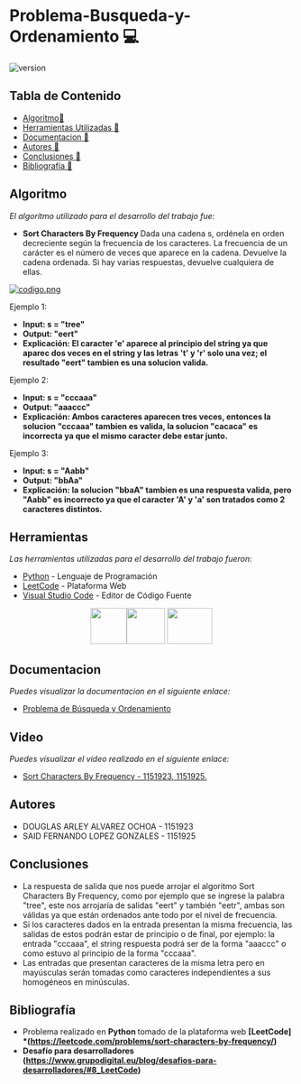 # Problema-Busqueda-y-Ordenamiento :computer:

![version](https://i.ytimg.com/vi/QrM2ofM5Dz4/maxresdefault.jpg) 

## Tabla de Contenido

* [Algoritmo:memo:](#Algoritmos)
* [Herramientas Utilizadas :memo:](#Herramientas)
* [Documentacion :memo:](#Documentacion)
* [Autores :memo:](#autores)
* [Conclusiones :memo:](#Conclusiones)
* [Bibliografía :memo:](#bibliografía)

## Algoritmo
_El algoritmo utilizado para el desarrollo del trabajo fue:_
* <b> Sort Characters By Frequency </b>
Dada una cadena s, ordénela en orden decreciente según la frecuencia de los caracteres. La frecuencia de un carácter es el número de veces que aparece en la cadena. Devuelve la cadena ordenada. Si hay varias respuestas, devuelve cualquiera de ellas.

[![codigo.png](https://i.postimg.cc/jSCcnxjm/codigo.png)](https://postimg.cc/3k5mPHmF)

Ejemplo 1:
* <b>Input: s = "tree" </b>
* <b>Output: "eert" </b>
* <b>Explicación: El caracter 'e' aparece al principio del string ya que aparec dos veces en el string y las letras 't' y  'r' solo una vez; el resultado "eert" tambien es una solucion valida. </b>

Ejemplo 2:
* <b>Input: s = "cccaaa" </b>
* <b>Output: "aaaccc" </b>
* <b>Explicación: Ambos caracteres aparecen tres veces, entonces la solucion "cccaaa" tambien es valida, la solucion "cacaca" es incorrecta ya que el mismo caracter debe estar junto. </b>

Ejemplo 3:
* <b>Input: s = "Aabb" </b>
* <b>Output: "bbAa" </b>
* <b>Explicación: la solucion "bbaA" tambien es una respuesta valida, pero "Aabb" es incorrecto ya que el caracter 'A' y 'a' son tratados como 2 caracteres distintos. </b>

## Herramientas 

_Las herramientas utilizadas para el desarrollo del trabajo fueron:_

* [Python](https://www.python.org) - Lenguaje de Programación
* [LeetCode](https://leetcode.com) - Plataforma Web
* [Visual Studio Code](https://code.visualstudio.com) - Editor de Código Fuente

<p
   align="center"><img src="https://upload.wikimedia.org/wikipedia/commons/thumb/c/c3/Python-logo-notext.svg/768px-Python-logo-notext.svg.png" width="64" height="64" margin-right: 20px><img src="https://cdn.cdo.mit.edu/wp-content/uploads/sites/67/2021/01/0_zuhXdNAIUoxEem4-.png" width="68" height="64" >
   <img src="https://www.comparasoftware.com/wp-content/uploads/2018/08/logovisualstudiocode.png" width="80" height="64" >
</p>

## Documentacion
_Puedes visualizar la documentacion en el siguiente enlace:_ 
* [Problema de Búsqueda y Ordenamiento](https://drive.google.com/file/d/1QjYKfQIAtwfXIXyRdrumAjz1Rio7u3C1/view)

## Video
_Puedes visualizar el video realizado en el siguiente enlace:_
* [Sort Characters By Frequency - 1151923, 1151925.](https://youtu.be/-atBgm_LVSA)

## Autores
* DOUGLAS ARLEY ALVAREZ OCHOA - 1151923
* SAID FERNANDO LOPEZ GONZALES - 1151925

## Conclusiones
* La respuesta de salida que nos puede arrojar el algoritmo Sort Characters By Frequency, como por ejemplo que se ingrese la palabra "tree", este nos arrojaría de salidas "eert" y también "eetr", ambas son válidas ya que están ordenados ante todo por el nivel de frecuencia.
* Si los caracteres dados en la entrada presentan la misma frecuencia, las salidas de estos podrán estar de principio o de final, por ejemplo: la entrada "cccaaa", el string respuesta podrá ser de la forma "aaaccc" o como estuvo al principio de la forma "cccaaa".
* Las entradas que presentan caracteres de la misma letra pero en mayúsculas serán tomadas como caracteres independientes a sus homogéneos en minúsculas.

## Bibliografía

* Problema realizado en <b> Python </b> tomado de la plataforma web <b> [LeetCode] *(https://leetcode.com/problems/sort-characters-by-frequency/)
* Desafío para desarrolladores (https://www.grupodigital.eu/blog/desafios-para-desarrolladores/#8_LeetCode)
